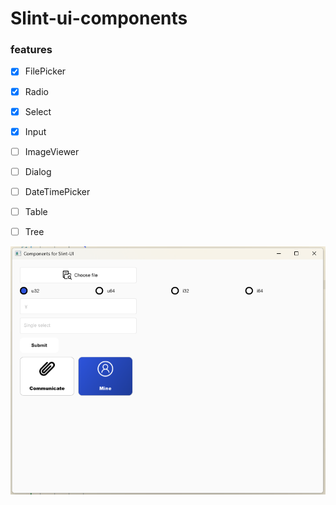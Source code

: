 # Slint-ui-components

### features


* [x] FilePicker
* [x] Radio
* [x] Select
* [x] Input
* [ ] ImageViewer
* [ ] Dialog
* [ ] DateTimePicker
* [ ] Table
* [ ] Tree


![img.png](assets/img.png)